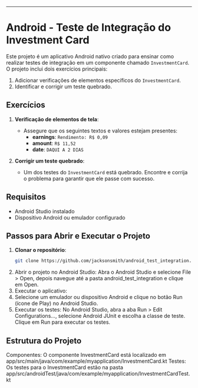 
---
# Android - Teste de Integração do Investment Card

Este projeto é um aplicativo Android nativo criado para ensinar como realizar testes de integração em um componente chamado `InvestmentCard`. O projeto inclui dois exercícios principais:

1. Adicionar verificações de elementos específicos do `InvestmentCard`.
2. Identificar e corrigir um teste quebrado.

## Exercícios

1. **Verificação de elementos de tela**:
   - Assegure que os seguintes textos e valores estejam presentes:
     - **earnings**: `Rendimento: R$ 0,09`
     - **amount**: `R$ 11,52`
     - **date**: `DAQUI A 2 DIAS`

2. **Corrigir um teste quebrado**:
   - Um dos testes do `InvestmentCard` está quebrado. Encontre e corrija o problema para garantir que ele passe com sucesso.

## Requisitos

- Android Studio instalado
- Dispositivo Android ou emulador configurado

## Passos para Abrir e Executar o Projeto

1. **Clonar o repositório**:
   ```bash
   git clone https://github.com/jacksonsmith/android_test_integration.git
   ```
2. Abrir o projeto no Android Studio:
Abra o Android Studio e selecione File > Open,
 depois navegue até a pasta android_test_integration e clique em Open.
4. Executar o aplicativo:
5. Selecione um emulador ou dispositivo Android e clique no botão Run (ícone de Play) no Android Studio.
6. Executar os testes:
    No Android Studio, abra a aba Run > Edit Configurations..., selecione Android JUnit e escolha a classe de teste.
    Clique em Run para executar os testes.

## Estrutura do Projeto

Componentes: O componente InvestmentCard está localizado em app/src/main/java/com/example/myapplication/InvestmentCard.kt
Testes: Os testes para o InvestmentCard estão na pasta app/src/androidTest/java/com/example/myapplication/InvestmentCardTest.kt
